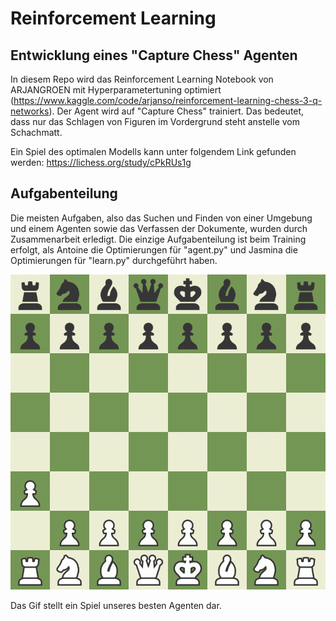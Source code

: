 # Reinforcement Learning
## Entwicklung eines "Capture Chess" Agenten

In diesem Repo wird das Reinforcement Learning Notebook von ARJANGROEN mit Hyperparametertuning optimiert (https://www.kaggle.com/code/arjanso/reinforcement-learning-chess-3-q-networks). Der Agent wird auf "Capture Chess" trainiert. Das bedeutet, dass nur das Schlagen von Figuren im Vordergrund steht anstelle vom Schachmatt.

Ein Spiel des optimalen Modells kann unter folgendem Link gefunden werden: https://lichess.org/study/cPkRUs1g
## Aufgabenteilung 
Die meisten Aufgaben, also das Suchen und Finden von einer Umgebung und einem Agenten sowie das Verfassen der Dokumente, wurden durch Zusammenarbeit erledigt. Die einzige Aufgabenteilung ist beim Training erfolgt, als Antoine die Optimierungen für "agent.py" und Jasmina die Optimierungen für "learn.py" durchgeführt haben.

![](https://github.com/antoine-fuchs/ReinforcementLearning/blob/main/Chess_Gif.gif)

Das Gif stellt ein Spiel unseres besten Agenten dar.

